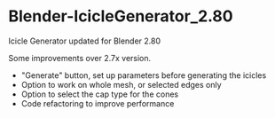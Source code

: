# Blender-IcicleGenerator_2.80
Icicle Generator updated for Blender 2.80

Some improvements over 2.7x version.

* "Generate" button, set up parameters before generating the icicles
* Option to work on whole mesh, or selected edges only
* Option to select the cap type for the cones
* Code refactoring to improve performance
